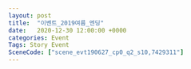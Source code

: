 ```yaml
---
layout: post
title:  "이벤트_2019여름_엔딩"
date:   2020-12-30 12:00:00 +0000
categories: Event
Tags: Story Event
SceneCode: ["scene_evt190627_cp0_q2_s10,7429311"]
---
```

